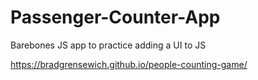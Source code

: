 # Passenger-Counter-App

Barebones JS app to practice adding a UI to JS

https://bradgrensewich.github.io/people-counting-game/
